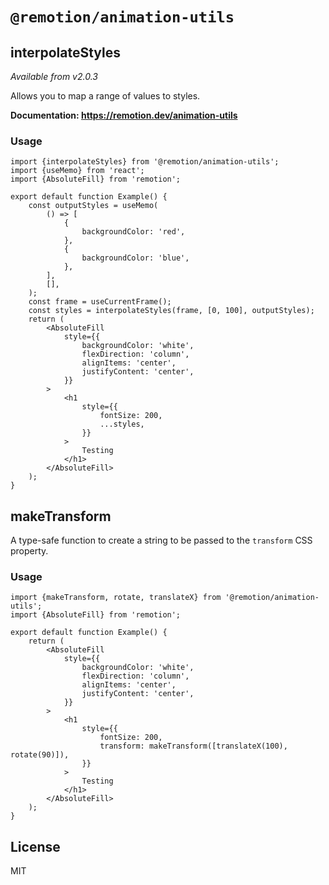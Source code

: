 # `@remotion/animation-utils`

## interpolateStyles

_Available from v2.0.3_

Allows you to map a range of values to styles.

**Documentation: https://remotion.dev/animation-utils**

### Usage

```tsx twoslash
import {interpolateStyles} from '@remotion/animation-utils';
import {useMemo} from 'react';
import {AbsoluteFill} from 'remotion';

export default function Example() {
	const outputStyles = useMemo(
		() => [
			{
				backgroundColor: 'red',
			},
			{
				backgroundColor: 'blue',
			},
		],
		[],
	);
	const frame = useCurrentFrame();
	const styles = interpolateStyles(frame, [0, 100], outputStyles);
	return (
		<AbsoluteFill
			style={{
				backgroundColor: 'white',
				flexDirection: 'column',
				alignItems: 'center',
				justifyContent: 'center',
			}}
		>
			<h1
				style={{
					fontSize: 200,
					...styles,
				}}
			>
				Testing
			</h1>
		</AbsoluteFill>
	);
}
```

## makeTransform

A type-safe function to create a string to be passed to the `transform` CSS property.

### Usage

```tsx twoslash
import {makeTransform, rotate, translateX} from '@remotion/animation-utils';
import {AbsoluteFill} from 'remotion';

export default function Example() {
	return (
		<AbsoluteFill
			style={{
				backgroundColor: 'white',
				flexDirection: 'column',
				alignItems: 'center',
				justifyContent: 'center',
			}}
		>
			<h1
				style={{
					fontSize: 200,
					transform: makeTransform([translateX(100), rotate(90)]),
				}}
			>
				Testing
			</h1>
		</AbsoluteFill>
	);
}
```

## License

MIT
